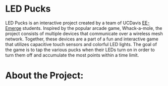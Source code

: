 # LED Pucks

LED Pucks is an interactive project created by a team of UCDavis [EE-Emerge](https://ece.ucdavis.edu/ee-emerge) students. Inspired by the popular arcade game, Whack-a-mole, the project consists of multiple devices that communicate over a wireless mesh network. Together, these devices are a part of a fun and interactive game that utilizes capacitive touch sensors and colorful LED lights. The goal of the game is to tap the various pucks when their LEDs turn on in order to turn them off and accumulate the most points within a time limit. 

# About the Project:

